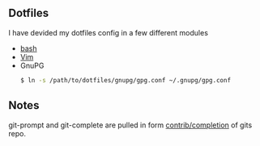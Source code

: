 ## Dotfiles

I have devided my dotfiles config in a few different modules

* [bash](bash/)
* [Vim](vim/)
* GnuPG
    ```bash
    $ ln -s /path/to/dotfiles/gnupg/gpg.conf ~/.gnupg/gpg.conf
    ```

## Notes
git-prompt and git-complete are pulled in form
[contrib/completion](https://github.com/git/git/tree/master/contrib/completion)
of gits repo.

